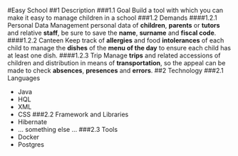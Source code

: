#Easy School
##1 Description
###1.1 Goal
 Build a tool with which you can make it easy to manage children in a school
###1.2 Demands
####1.2.1 Personal Data
 Management personal data of **children**, **parents** or **tutors** and relative **staff**, be sure to save the **name**, **surname** and **fiscal code**.  
####1.2.2 Canteen
 Keep track of **allergies** and food **intolerances** of each child to manage the **dishes** of the **menu of the day** to ensure each child has at least one dish.
####1.2.3 Trip
 Manage **trips** and related accessions of children and distribution in means of **transportation**, so the appeal can be made to check **absences**, **presences** and **errors**.
##2 Technology
###2.1 Languages
- Java
- HQL
- XML
- CSS
###2.2 Framework and Libraries
- Hibernate
- ... something else ...
###2.3 Tools
- Docker
- Postgres
